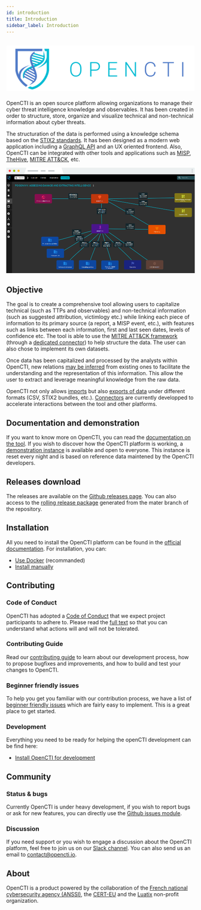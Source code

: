 ```yaml
---
id: introduction
title: Introduction
sidebar_label: Introduction
---
```


![](assets/introduction/logo.png)
---

OpenCTI is an open source platform allowing organizations to manage their cyber threat intelligence knowledge and observables. It has been created in order to structure, store, organize and visualize technical and non-technical information about cyber threats.

The structuration of the data is performed using a knowledge schema based on the [STIX2 standards](https://oasis-open.github.io/cti-documentation/). It has been designed as a modern web application including a [GraphQL API](https://graphql.org) and an UX oriented frontend. Also, OpenCTI can be integrated with other tools and applications such as [MISP](https://github.com/MISP/MISP), [TheHive](https://github.com/TheHive-Project/TheHive), [MITRE ATT&CK](https://github.com/mitre/cti), etc.

![Screenshot](assets/introduction/screenshot.png "OpenCTI")

## Objective

The goal is to create a comprehensive tool allowing users to capitalize technical (such as TTPs and observables) and non-technical information (such as suggested attribution, victimlogy etc.) while linking each piece of information to its primary source (a report, a MISP event, etc.), with features such as links between each information, first and last seen dates, levels of confidence etc. The tool is able to use the [MITRE ATT&CK framework](https://attack.mitre.org) (through a [dedicated connector](https://github.com/OpenCTI-Platform/connectors)) to help structure the data. The user can also chose to implement its own datasets.

Once data has been capitalized and processed by the analysts within OpenCTI, new relations [may be inferred](https://opencti-platform.github.io/docs/guides/inferences) from existing ones to facilitate the understanding and the representation of this information. This allow the user to extract and leverage meaningful knowledge from the raw data.

OpenCTI not only allows [imports](guides/import-data) but also [exports of data](guides/export-data) under different formats (CSV, STIX2 bundles, etc.). [Connectors](https://github.com/OpenCTI-Platform/connectors) are currently developped to accelerate interactions between the tool and other platforms.

## Documentation and demonstration

If you want to know more on OpenCTI, you can read the [documentation on the tool](https://opencti-platform.github.io/docs). If you wish to discover how the OpenCTI platform is working, a [demonstration instance](https://demo.opencti.io) is available and open to everyone. This instance is reset every night and is based on reference data maintened by the OpenCTI developers.

## Releases download

The releases are available on the [Github releases page](https://github.com/OpenCTI-Platform/opencti/releases). You can also access to the [rolling release package](https://releases.opencti.io) generated from the mater branch of the repository.

## Installation

All you need to install the OpenCTI platform can be found in the [official documentation](https://opencti-platform.github.io/docs/introduction). For installation, you can:

* [Use Docker](installation/installation-docker) (recommanded)
* [Install manually](installation/installation-manual) 

## Contributing

### Code of Conduct

OpenCTI has adopted a [Code of Conduct](https://github.com/OpenCTI-Platform/opencti/blob/master/CODE_OF_CONDUCT.md) that we expect project participants to adhere to. Please read the [full text](https://github.com/OpenCTI-Platform/opencti/blob/master/CODE_OF_CONDUCT.md) so that you can understand what actions will and will not be tolerated.

### Contributing Guide

Read our [contributing guide](https://github.com/OpenCTI-Platform/opencti/blob/master/CONTRIBUTING.md) to learn about our development process, how to propose bugfixes and improvements, and how to build and test your changes to OpenCTI.

### Beginner friendly issues

To help you get you familiar with our contribution process, we have a list of [beginner friendly issues](https://github.com/OpenCTI-Platform/opencti/labels/beginner%20friendly%20issue) which are fairly easy to implement. This is a great place to get started.

### Development

Everything you need to be ready for helping the openCTI development can be find here:

* [Install OpenCTI for development](development/development-installation)

## Community

### Status & bugs

Currently OpenCTI is under heavy development, if you wish to report bugs or ask for new features, you can directly use the [Github issues module](https://github.com/OpenCTI-Platform/opencti/issues).

### Discussion

If you need support or you wish to engage a discussion about the OpenCTI platform, feel free to join us on our [Slack channel](https://slack.luatix.org). You can also send us an email to contact@opencti.io.

## About

OpenCTI is a product powered by the collaboration of the [French national cybersecurity agency (ANSSI)](https://ssi.gouv.fr), the [CERT-EU](https://cert.europa.eu) and the [Luatix](https://www.luatix.org) non-profit organization.